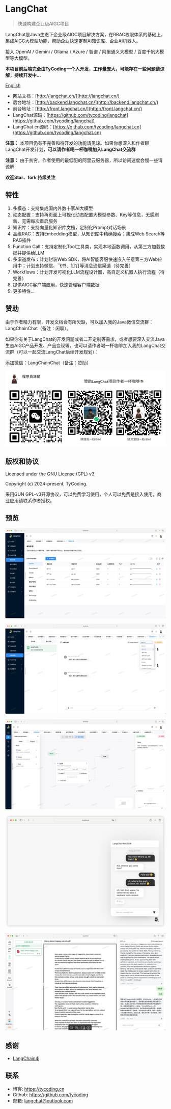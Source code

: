 # LangChat

> 快速构建企业级AIGC项目

LangChat是Java生态下企业级AIGC项目解决方案，在RBAC权限体系的基础上，集成AIGC大模型功能，帮助企业快速定制AI知识库、企业AI机器人。
 
接入 OpenAI / Gemini / Ollama / Azure / 智谱 / 阿里通义大模型 / 百度千帆大模型等大模型。

**本项目前后端完全由TyCoding一个人开发，工作量庞大，可能存在一些问题请谅解，持续开发中...**

[English](./README_en.md)

- 网站文档：[http://langchat.cn/](http://langchat.cn/)
- 后台地址：[http://backend.langchat.cn/](http://backend.langchat.cn/)
- 前台地址：[http://front.langchat.cn/](http://front.langchat.cn/)
- LangChat源码：[https://github.com/tycoding/langchat](https://github.com/tycoding/langchat)
- LangChat.cn源码：[https://github.com/tycoding/langchat.cn](https://github.com/tycoding/langchat.cn)

**注意：** 本项目仍有不完善和待开发的功能请见谅。如果你想深入和作者聊LangChat开发计划，**可以请作者喝一杯咖啡加入LangChat交流群**

**注意：** 由于贫穷，作者使用的最低配的阿里云服务器，所以访问速度会慢一些请谅解

**欢迎Star、fork 持续关注**

## 特性

1. 多模态：支持集成国内外数十家AI大模型
2. 动态配置：支持再页面上可视化动态配置大模型参数、Key等信息，无感刷新、无需每次重启服务
3. 知识库：支持向量化知识库文档，定制化Prompt对话场景
4. 高级RAG：支持Embedding模型，从知识库中精确搜索；集成Web Search等RAG插件
5. Function Call：支持定制化Tool工具类，实现本地函数调用，从第三方加载数据并提供给LLM
6. 多渠道发布：计划封装Web SDK，将AI智能客服快速嵌入任意第三方Web应用中；计划支持微信、飞书、钉钉等消息通信渠道（待完善）
7. Workflows：计划开发可视化LLM流程设计器，高自定义机器人执行流程（待完善）
8. 提供AIGC客户端应用，快速管理客户端数据
9. 更多特性...

## 赞助

由于作者精力有限，开发文档会有所欠缺，可以加入我的Java微信交流群：LangChainChat（备注：闲聊）。

如果你有关于LangChat的开发问题或者二开定制等需求，或者想要深入交流Java生态AIGC产品开发、产品变现等，也可以请作者喝一杯咖啡加入我的LangChat交流群（可以一起交流LangChat后续开发规划）：

添加微信：LangChainChat（备注：赞助）

![](docs/imgs/MIK-3F1Xlb.png)

## 版权和协议

Licensed under the GNU License (GPL) v3. 

Copyright (c) 2024-present, TyCoding.

采用GUN GPL-v3开源协议，可以免费学习使用，个人可以免费是接入使用，商业应用请联系作者授权。

## 预览

![](docs/imgs/MIK-fYD77Q.png)

![](docs/imgs/MIK-HsjZrq.png)

![](docs/imgs/MIK-qmfti3.png)

![](docs/imgs/MIK-pMyQJN.png)

![](docs/imgs/MIK-v4zoRt.png)


## 感谢

- [LangChain4j](https://github.com/langchain4j/langchain4j)


## 联系

- 博客: https://tycoding.cn
- Github: https://github.com/tycoding
- 邮箱: langchat@outlook.com
